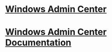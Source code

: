 # [Windows Admin Center](windows-admin-center.md)
# [Windows Admin Center Documentation](overview.md)